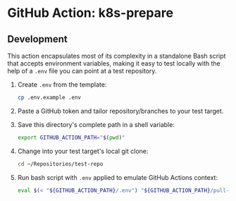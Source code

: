 # GitHub Action: k8s-prepare

## Development

This action encapsulates most of its complexity in a standalone Bash script that accepts environment variables, making it easy to test locally with the help of a `.env` file you can point at a test repository.

1. Create `.env` from the template:

    ```bash
    cp .env.example .env
    ```

2. Paste a GitHub token and tailor repository/branches to your test target.

3. Save this directory's complete path in a shell variable:

    ```bash
    export GITHUB_ACTION_PATH="$(pwd)"
    ```

4. Change into your test target's local git clone:

    ```bash
    cd ~/Repositories/test-repo
    ```

5. Run bash script with `.env` applied to emulate GitHub Actions context:

    ```bash
    eval $(< "${GITHUB_ACTION_PATH}/.env") "${GITHUB_ACTION_PATH}/pull-request.sh"
    ```
